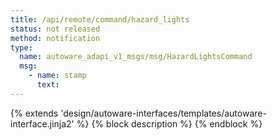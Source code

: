 ```yaml
---
title: /api/remote/command/hazard_lights
status: not released
method: notification
type:
  name: autoware_adapi_v1_msgs/msg/HazardLightsCommand
  msg:
    - name: stamp
      text:
---
```


{% extends 'design/autoware-interfaces/templates/autoware-interface.jinja2' %}
{% block description %}
{% endblock %}
